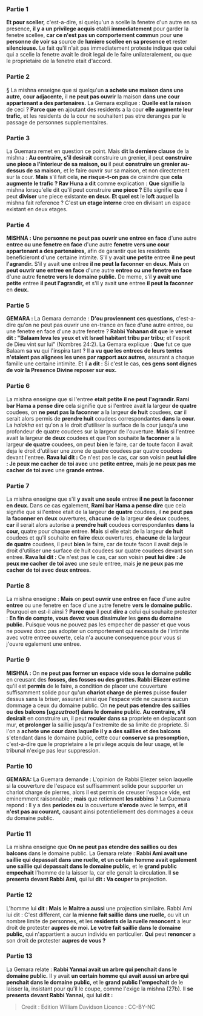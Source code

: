 
### Partie 1
<b>Et pour sceller,</b> c'est-a-dire, si quelqu'un a scelle la fenetre d'un autre en sa presence, <b>il y a un privilege acquis</b> etabli <b>immediatement</b> pour garder la fenetre scellee, <b>car ce n'est pas un comportement commun</b> pour <b>une personne de voir sa</b> source de <b>lumiere scellee en sa presence et</b> rester <b>silencieuse.</b> Le fait qu'il n'ait pas immediatement proteste indique que celui qui a scelle la fenetre avait le droit legal de le faire unilateralement, ou que le proprietaire de la fenetre etait d'accord.

### Partie 2
§ La mishna enseigne que si quelqu'un <b>a achete une maison dans une autre,</b> <b>cour adjacente,</b> il <b>ne peut pas ouvrir</b> la maison <b>dans une cour appartenant a des partenaires.</b> La Gemara explique : <b>Quelle est la raison</b> de ceci ? <b>Parce que</b> en ajoutant des residents a la cour <b>elle augmente leur trafic,</b> et les residents de la cour ne souhaitent pas etre deranges par le passage de personnes supplementaires.

### Partie 3
La Guemara remet en question ce point. Mais <b>dit la derniere clause</b> de la mishna : <b>Au contraire, s'il desirait</b> construire un grenier, il peut <b>construire une piece a l'interieur de sa maison, ou</b> il peut <b>construire un grenier au-dessus de sa maison,</b> et le faire ouvrir sur sa maison, et non directement sur la cour. <b>Mais</b> s'il fait cela, <b>ne risque-t-on pas</b> de craindre que <b>cela augmente le trafic ? Rav Huna a dit</b> comme explication : <b>Que</b> signifie la mishna lorsqu'elle dit qu'il peut construire <b>une piece ?</b> Elle signifie <b>que</b> il peut <b>diviser</b> une piece existante <b>en deux. Et quel est</b> le <b>loft</b> auquel la mishna fait reference ? C'est <b>un etage interne</b> cree en divisant un espace existant en deux etages.

### Partie 4
<strong>MISHNA :</strong> <b>Une personne ne peut pas ouvrir une entree en face</b> d'une autre <b>entree ou une fenetre en face</b> d'une autre <b>fenetre vers une cour appartenant a des partenaires,</b> afin de garantir que les residents beneficieront d'une certaine intimite. S'il y avait <b>une petite</b> entree <b>il ne peut l'agrandir.</b> S'il y avait <b>une</b> entree <b>il ne peut la faconner</b> en <b>deux. Mais</b> on <b>peut ouvrir une entree en face</b> d'une autre <b>entree ou une fenetre en face</b> d'une autre <b>fenetre vers le domaine public.</b> De meme, s'il <b>y avait une petite</b> entree <b>il peut l'agrandir,</b> et s'il y avait <b>une</b> entree <b>il peut la faconner</b> en <b>deux.</b>

### Partie 5
<strong>GEMARA : </strong>La Gemara demande : <b>D'ou proviennent ces questions,</b> c'est-a-dire qu'on ne peut pas ouvrir une en-trance en face d'une autre entree, ou une fenetre en face d'une autre fenetre ? <b>Rabbi Yohanan dit que</b> le <b>verset dit : "Balaam leva les yeux et vit Israel habitant tribu par tribu;</b> et l'esprit de Dieu vint sur lui" (Nombres 24:2). La Gemara explique : <b>Que</b> fut ce que Balaam <b>sa vu</b> qui l'inspira tant ? Il <b>a vu que les entrees de leurs tentes n'etaient pas alignees les unes par rapport aux autres,</b> assurant a chaque famille une certaine intimite. Et il <b>a dit :</b> Si c'est le cas, <b>ces gens</b> <b>sont dignes de voir la Presence Divine reposer sur eux.</b>

### Partie 6
La mishna enseigne que si l'entree <b>etait petite</b> <b>il ne peut l'agrandir. Rami bar Hama a pense dire</b> cela signifie que si l'entree avait la largeur <b>de quatre</b> coudees, on <b>ne peut pas la faconner</b> a la largeur <b>de huit</b> coudees, <b>car</b> il serait alors permis de <b>prendre huit</b> coudees correspondantes <b>dans</b> la <b>cour. </b> La <i>halakha</i> est qu'on a le droit d'utiliser la surface de la cour jusqu'a une profondeur de quatre coudees sur la largeur de l'ouverture. <b>Mais</b> si l'entree avait la largeur <b>de deux</b> coudees et que l'on souhaite <b>la faconner</b> a la largeur <b>de quatre</b> coudees, on peut <b>bien</b> le faire, car de toute facon il avait deja le droit d'utiliser une zone de quatre coudees par quatre coudees devant l'entree. <b>Rava lui dit :</b> Ce n'est pas le cas, car son voisin <b>peut lui dire : Je peux me cacher</b> <b>de toi avec</b> une <b>petite entree,</b> mais <b>je ne peux pas me cacher</b> <b>de toi avec</b> une <b>grande entree.</b>

### Partie 7
La mishna enseigne que s'il <b>y avait une seule</b> entree <b>il ne peut la faconner en deux. </b> Dans ce cas egalement, <b>Rami bar Hama a pense dire</b> que cela signifie que si l'entree etait de la largeur <b>de quatre</b> coudees, il <b>ne peut pas la faconner en deux</b> ouvertures, <b>chacune</b> de la largeur <b>de deux</b> coudees, <b>car</b> il serait alors autorise a <b>prendre huit</b> coudees correspondantes <b>dans</b> la <b>cour, </b> quatre pour chaque entree. <b>Mais</b> si elle etait de la largeur <b>de huit</b> coudees et qu'il souhaite <b>en faire</b> deux ouvertures, <b>chacune</b> de la largeur <b>de quatre</b> coudees, il peut <b>bien</b> le faire, car de toute facon il avait deja le droit d'utiliser une surface de huit coudees sur quatre coudees devant son entree. <b>Rava lui dit :</b> Ce n'est pas le cas, car son voisin <b>peut lui dire : Je peux me cacher</b> <b>de toi avec</b> une seule entree,</b> mais <b>je ne peux pas me cacher</b> <b>de toi avec</b> <b>deux entrees.</b>

### Partie 8
La mishna enseigne : <b>Mais</b> on <b>peut ouvrir une entree en face</b> d'une autre <b>entree</b> ou une fenetre en face d'une autre fenetre <b>vers le domaine public.</b> Pourquoi en est-il ainsi ? <b>Parce que</b> il peut <b>dire a</b> celui qui souhaite protester : <b>En fin de compte, vous devez vous dissimuler</b> les <b>gens du domaine public.</b> Puisque vous ne pouvez pas les empecher de passer et que vous ne pouvez donc pas adopter un comportement qui necessite de l'intimite avec votre entree ouverte, cela n'a aucune consequence pour vous si j'ouvre egalement une entree.

### Partie 9
<strong>MISHNA : </strong>On <b>ne peut pas former un</b> <b>espace vide sous le domaine public</b> en creusant des <b>fosses, des fosses ou des grottes. Rabbi Eliezer estime</b> qu'il est <b>permis</b> de le faire, a condition de placer une couverture suffisamment solide pour qu'un <b>chariot charge de pierres</b> puisse <b>fouler</b> dessus sans la briser, assurant ainsi que l'espace vide ne causera aucun dommage a ceux du domaine public. On <b>ne peut pas etendre des saillies ou des balcons [<i>ugzuztraot</i>] dans le domaine public. Au contraire, s'il desirait</b> en construire un, il peut <b>reculer dans sa</b> propriete en deplacant son mur, <b>et prolonger</b> la saillie jusqu'a l'extremite de sa limite de propriete. Si l'on a <b>achete une cour dans laquelle il y a des saillies et des balcons</b> s'etendant dans le domaine public, cette cour <b>conserve sa presomption,</b> c'est-a-dire que le proprietaire a le privilege acquis de leur usage, et le tribunal n'exige pas leur suppression.

### Partie 10
<strong>GEMARA:</strong> La Guemara demande : L'opinion de Rabbi Eliezer selon laquelle si la couverture de l'espace est suffisamment solide pour supporter un chariot charge de pierres, alors il est permis de creuser l'espace vide, est eminemment raisonnable ; <b>mais</b> que retiennent <b>les rabbins</b> ? La Guemara repond : Il y a des <b>periodes ou</b> la couverture <b>s'erode</b> avec le temps, <b>et il n'est pas au courant,</b> causant ainsi potentiellement des dommages a ceux du domaine public.

### Partie 11
La mishna enseigne que <b>On ne peut pas etendre des saillies ou des balcons</b> dans le domaine public. La Gemara relate : <b>Rabbi Ami avait une saillie qui depassait dans une ruelle, et un certain homme avait egalement une saillie qui depassait dans le domaine public,</b> et le <b>grand public empechait</b> l'homme de la laisser la, car elle genait la circulation. Il <b>se presenta devant Rabbi Ami,</b> qui lui <b>dit : Va couper</b> ta projection.

### Partie 12
L'homme lui <b>dit : Mais</b> le <b>Maitre a aussi</b> une projection similaire. Rabbi Ami lui dit : C'est different, car <b>la mienne fait saillie dans une ruelle,</b> ou vit un nombre limite de personnes, et les <b>residents de la ruelle renoncent</b> a leur droit de protester <b>aupres de moi. Le votre fait saillie dans le domaine public,</b> qui n'appartient a aucun individu en particulier. <b>Qui</b> peut <b>renoncer</b> a son droit de protester <b>aupres de vous ?</b>

### Partie 13
La Gemara relate : <b>Rabbi Yannai avait un arbre qui penchait dans le domaine public.</b> Il y avait <b>un certain homme qui avait aussi un arbre qui penchait dans le domaine public,</b> et le <b>grand public l'empechait</b> de le laisser la, insistant pour qu'il le coupe, comme l'exige la mishna (27b). Il <b>se presenta devant Rabbi Yannai,</b> qui <b>lui dit :</b>

>Credit : Edition William Davidson
>Licence : CC-BY-NC
